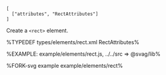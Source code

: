 ```### rect => string
[
  ["attributes", "RectAttributes"]
]
```

Create a `<rect>` element.

%TYPEDEF types/elements/rect.xml RectAttributes%

%EXAMPLE: example/elements/rect.js, ../../src => @svag/lib%

%FORK-svg example example/elements/rect%
